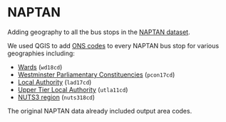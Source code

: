 # NAPTAN

Adding geography to all the bus stops in the [NAPTAN dataset](https://www.travelinedata.org.uk/other-transport-open-data/transport-stops/).

We used QGIS to add [ONS codes](https://en.wikipedia.org/wiki/ONS_coding_system) to every NAPTAN bus stop for various geographies including:

  * [Wards](http://geoportal.statistics.gov.uk/datasets/wards-may-2018-uk-bgc) (`wd18cd`)
  * [Westminster Parliamentary Constituencies](http://geoportal.statistics.gov.uk/datasets/westminster-parliamentary-constituencies-december-2017-full-extent-boundaries-in-great-britain) (`pcon17cd`)
  * [Local Authority](http://geoportal.statistics.gov.uk/datasets/local-authority-districts-december-2017-full-extent-boundaries-in-united-kingdom-wgs84) (`lad17cd`)
  * [Upper Tier Local Authority](http://geoportal.statistics.gov.uk/datasets/upper-tier-local-authorities-december-2011-boundaries) (`utla11cd`)
  * [NUTS3 region](http://geoportal.statistics.gov.uk/datasets/nuts-level-3-january-2018-full-extent-boundaries-in-the-united-kingdom) (`nuts318cd`)

The original NAPTAN data already included output area codes.
